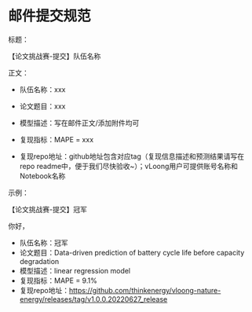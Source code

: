 # 邮件提交规范

标题：

【论文挑战赛-提交】队伍名称

正文：

- 队伍名称：xxx

- 论文题目：xxx

- 模型描述：写在邮件正文/添加附件均可

- 复现指标：MAPE = xxx

- 复现repo地址：github地址包含对应tag（复现信息描述和预测结果请写在repo readme中，便于我们尽快验收~）；vLoong用户可提供账号名称和Notebook名称



示例：

【论文挑战赛-提交】冠军

你好，

- 队伍名称：冠军
- 论文题目：Data-driven prediction of battery cycle life before capacity degradation
- 模型描述：linear regression model
- 复现指标：MAPE = 9.1%
- 复现repo地址：https://github.com/thinkenergy/vloong-nature-energy/releases/tag/v1.0.0.20220627_release



